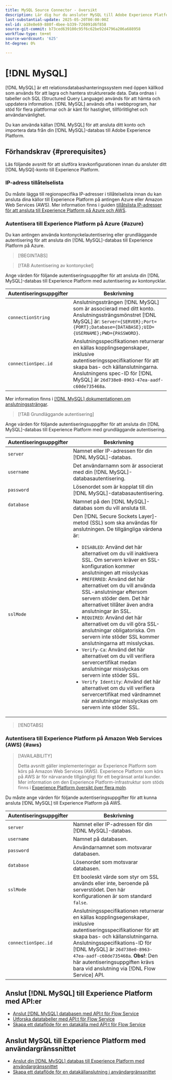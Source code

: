 ```yaml
---
title: MySQL Source Connector - översikt
description: Lär dig hur du ansluter MySQL till Adobe Experience Platform med API:er eller användargränssnittet.
last-substantial-update: 2025-05-20T00:00:00Z
exl-id: a18e8e69-880f-4bee-b339-726091d6f858
source-git-commit: b73ced639100c95f6c62be92d4796a206a688958
workflow-type: tm+mt
source-wordcount: '625'
ht-degree: 0%

---
```


# [!DNL MySQL]

[!DNL MySQL] är ett relationsdatabashanteringssystem med öppen källkod som används för att lagra och hantera strukturerade data. Data ordnas i tabeller och SQL (Structured Query Language) används för att hämta och uppdatera information. [!DNL MySQL] används ofta i webbprogram, har stöd för flera plattformar och är känt för hastighet, tillförlitlighet och användarvänlighet.

Du kan använda källan [!DNL MySQL] för att ansluta ditt konto och importera data från din [!DNL MySQL]-databas till Adobe Experience Platform.

## Förhandskrav {#prerequisites}

Läs följande avsnitt för att slutföra kravkonfigurationen innan du ansluter ditt [!DNL MySQl]-konto till Experience Platform.

### IP-adress tillåtelselista

Du måste lägga till regionspecifika IP-adresser i tillåtelselista innan du kan ansluta dina källor till Experience Platform på antingen Azure eller Amazon Web Services (AWS). Mer information finns i guiden [tillåtslista IP-adresser för att ansluta till Experience Platform på Azure och AWS](../../ip-address-allow-list.md).

### Autentisera till Experience Platform på Azure {#azure}

Du kan antingen använda kontonyckelautentisering eller grundläggande autentisering för att ansluta din [!DNL MySQL]-databas till Experience Platform på Azure.

>[!BEGINTABS]

>[!TAB Autentisering av kontonyckel]

Ange värden för följande autentiseringsuppgifter för att ansluta din [!DNL MySQL]-databas till Experience Platform med autentisering av kontonycklar.

| Autentiseringsuppgifter | Beskrivning |
| --- | --- |
| `connectionString` | Anslutningssträngen [!DNL MySQL] som är associerad med ditt konto. Anslutningssträngsmönstret [!DNL MySQL] är: `Server={SERVER};Port={PORT};Database={DATABASE};UID={USERNAME};PWD={PASSWORD}`. |
| `connectionSpec.id` | Anslutningsspecifikationen returnerar en källas kopplingsegenskaper, inklusive autentiseringsspecifikationer för att skapa bas- och källanslutningarna. Anslutningens spec-ID för [!DNL MySQL] är `26d738e0-8963-47ea-aadf-c60de735468a`. |

Mer information finns i [[!DNL MySQL] dokumentationen om anslutningssträngar](https://dev.mysql.com/doc/connector-net/en/connector-net-connections-string.html).

>[!TAB Grundläggande autentisering]

Ange värden för följande autentiseringsuppgifter för att ansluta din [!DNL MySQL]-databas till Experience Platform med grundläggande autentisering.

| Autentiseringsuppgifter | Beskrivning |
| --- | --- |
| `server` | Namnet eller IP-adressen för din [!DNL MySQL]-databas. |
| `username` | Det användarnamn som är associerat med din [!DNL MySQL]-databasautentisering. |
| `password` | Lösenordet som är kopplat till din [!DNL MySQL]-databasautentisering. |
| `database` | Namnet på den [!DNL MySQL]-databas som du vill ansluta till. |
| `sslMode` | Den [!DNL Secure Sockets Layer]-metod (SSL) som ska användas för anslutningen. De tillgängliga värdena är: <ul><li>`DISABLED`: Använd det här alternativet om du vill inaktivera SSL. Om servern kräver en SSL-konfiguration kommer anslutningen att misslyckas</li><li>`PREFERRED`: Använd det här alternativet om du vill använda SSL-anslutningar eftersom servern stöder dem. Det här alternativet tillåter även andra anslutningar än SSL.</li><li>`REQUIRED`: Använd det här alternativet om du vill göra SSL-anslutningar obligatoriska. Om servern inte stöder SSL kommer anslutningarna att misslyckas.</li><li>`Verify-Ca`: Använd det här alternativet om du vill verifiera servercertifikat medan anslutningar misslyckas om servern inte stöder SSL.</li><li>`Verify Identity`: Använd det här alternativet om du vill verifiera servercertifikat med värdnamnet när anslutningar misslyckas om servern inte stöder SSL.</li></ul> |

>[!ENDTABS]

### Autentisera till Experience Platform på Amazon Web Services (AWS) {#aws}

>[!AVAILABILITY]
>
>Detta avsnitt gäller implementeringar av Experience Platform som körs på Amazon Web Services (AWS). Experience Platform som körs på AWS är för närvarande tillgängligt för ett begränsat antal kunder. Mer information om den Experience Platform-infrastruktur som stöds finns i [Experience Platform översikt över flera moln](../../../landing/multi-cloud.md).

Du måste ange värden för följande autentiseringsuppgifter för att kunna ansluta [!DNL MySQL] till Experience Platform på AWS.

| Autentiseringsuppgifter | Beskrivning |
| --- | --- |
| `server` | Namnet eller IP-adressen för din [!DNL MySQL]-databas. |
| `username` | Namnet på databasen. |
| `password` | Användarnamnet som motsvarar databasen. |
| `database` | Lösenordet som motsvarar databasen. |
| `sslMode` | Ett booleskt värde som styr om SSL används eller inte, beroende på serverstödet. Den här konfigurationen är som standard `false`. |
| `connectionSpec.id` | Anslutningsspecifikationen returnerar en källas kopplingsegenskaper, inklusive autentiseringsspecifikationer för att skapa bas- och källanslutningarna. Anslutningsspecifikations-ID för [!DNL MySQL] är `26d738e0-8963-47ea-aadf-c60de735468a`. **Obs!**: Den här autentiseringsuppgiften krävs bara vid anslutning via [!DNL Flow Service] API. |

## Anslut [!DNL MySQL] till Experience Platform med API:er

- [Anslut  [!DNL MySQL] databasen med API:t för Flow Service](../../tutorials/api/create/databases/mysql.md)
- [Utforska datatabeller med API:t för Flow Service](../../tutorials/api/explore/tabular.md)
- [Skapa ett dataflöde för en datakälla med API:t för Flow Service](../../tutorials/api/collect/database-nosql.md)

## Anslut MySQL till Experience Platform med användargränssnittet

- [Anslut din [!DNL MySQL] databas till Experience Platform med användargränssnittet](../../tutorials/ui/create/databases/mysql.md)
- [Skapa ett dataflöde för en datakällanslutning i användargränssnittet](../../tutorials/ui/dataflow/databases.md)
